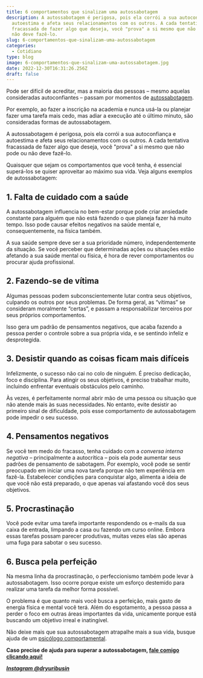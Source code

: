 ```yaml
---
title: 6 comportamentos que sinalizam uma autossabotagem
description: A autossabotagem é perigosa, pois ela corrói a sua autoconfiança e
  autoestima e afeta seus relacionamentos com os outros. A cada tentativa
  fracassada de fazer algo que deseja, você "prova" a si mesmo que não pode ou
  não deve fazê-lo.
slug: 6-comportamentos-que-sinalizam-uma-autossabotagem
categories:
  - Cotidiano
type: blog
image: 6-comportamentos-que-sinalizam-uma-autossabotagem.jpg
date: 2022-12-30T16:31:26.256Z
draft: false
---
```










Pode ser difícil de acreditar, mas a maioria das pessoas – mesmo aquelas consideradas autoconfiantes – passam por momentos de [autossabotagem](https://yuribusin.com.br/como-evitar-a-autossabotagem/).

Por exemplo, ao fazer a inscrição na academia e nunca usá-la ou planejar fazer uma tarefa mais cedo, mas adiar a execução até o último minuto, são consideradas formas de autossabotagem.

A autossabotagem é perigosa, pois ela corrói a sua autoconfiança e autoestima e afeta seus relacionamentos com os outros. A cada tentativa fracassada de fazer algo que deseja, você "prova" a si mesmo que não pode ou não deve fazê-lo.

Quaisquer que sejam os comportamentos que você tenha, é essencial superá-los se quiser aproveitar ao máximo sua vida. Veja alguns exemplos de autossabotagem:

## []()1. Falta de cuidado com a saúde

A autossabotagem influencia no bem-estar porque pode criar ansiedade constante para alguém que não está fazendo o que planeja fazer há muito tempo. Isso pode causar efeitos negativos na saúde mental e, consequentemente, na física também.

A sua saúde sempre deve ser a sua prioridade número, independentemente da situação. Se você perceber que determinadas ações ou situações estão afetando a sua saúde mental ou física, é hora de rever comportamentos ou procurar ajuda profissional.

## []()2. Fazendo-se de vítima

Algumas pessoas podem subconscientemente lutar contra seus objetivos, culpando os outros por seus problemas. De forma geral, as “vítimas” se consideram moralmente “certas”, e passam a responsabilizar terceiros por seus próprios comportamentos.

Isso gera um padrão de pensamentos negativos, que acaba fazendo a pessoa perder o controle sobre a sua própria vida, e se sentindo infeliz e desprotegida.

## []()3. Desistir quando as coisas ficam mais difíceis

Infelizmente, o sucesso não cai no colo de ninguém. É preciso dedicação, foco e disciplina. Para atingir os seus objetivos, é preciso trabalhar muito, incluindo enfrentar eventuais obstáculos pelo caminho.

Às vezes, é perfeitamente normal abrir mão de uma pessoa ou situação que não atende mais às suas necessidades. No entanto, evite desistir ao primeiro sinal de dificuldade, pois esse comportamento de autossabotagem pode impedir o seu sucesso.

## []()4. Pensamentos negativos

Se você tem medo do fracasso, tenha cuidado com a _conversa interna negativa_ – principalmente a autocrítica – pois ela pode aumentar seus padrões de pensamento de sabotagem. Por exemplo, você pode se sentir preocupado em iniciar uma nova tarefa porque não tem experiência em fazê-la. Estabelecer condições para conquistar algo, alimenta a ideia de que você não está preparado, o que apenas vai afastando você dos seus objetivos.

## []()5. Procrastinação

Você pode evitar uma tarefa importante respondendo os e-mails da sua caixa de entrada, limpando a casa ou fazendo um curso online. Embora essas tarefas possam parecer produtivas, muitas vezes elas são apenas uma fuga para sabotar o seu sucesso.

## []()6. Busca pela perfeição

Na mesma linha da procrastinação, o perfeccionismo também pode levar à autossabotagem. Isso ocorre porque existe um esforço destemido para realizar uma tarefa da melhor forma possível.

O problema é que quanto mais você busca a perfeição, mais gasto de energia física e mental você terá. Além do esgotamento, a pessoa passa a perder o foco em outras áreas importantes da vida, unicamente porque está buscando um objetivo irreal e inatingível.

Não deixe mais que sua autossabotagem atrapalhe mais a sua vida, busque ajuda de um [psicólogo comportamental](https://yuribusin.com.br/).

**Caso precise de ajuda para superar a autossabotagem, [fale comigo clicando aqui!](https://www.instagram.com/dryuribusin/)**

**_[Instagram @dryuribusin](https://www.instagram.com/dryuribusin/)_**


